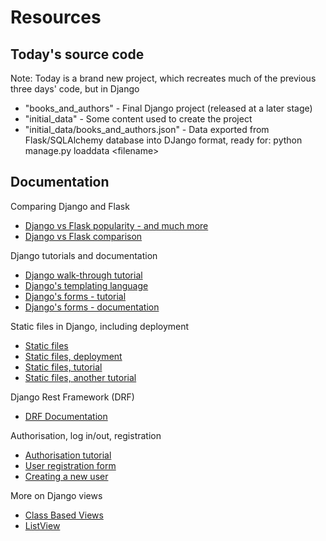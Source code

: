# Resources

## Today's source code
Note: Today is a brand new project, which recreates much of the previous three days' code, but in Django

* "books_and_authors" - Final Django project (released at a later stage)
* "initial_data" - Some content used to create the project
* "initial_data/books_and_authors.json" - Data exported from Flask/SQLAlchemy database into DJango format, ready for: python manage.py loaddata \<filename>

## Documentation
Comparing Django and Flask
* [Django vs Flask popularity - and much more](https://www.jetbrains.com/lp/python-developers-survey-2020/#FrameworksLibraries)
* [Django vs Flask comparison](https://citrusbug.com/article/django-vs-flask)

Django tutorials and documentation
* [Django walk-through tutorial](https://docs.djangoproject.com/en/3.1/intro/tutorial01/)
* [Django's templating language](https://docs.djangoproject.com/en/3.1/ref/templates/language/)
* [Django's forms - tutorial](https://docs.djangoproject.com/en/3.1/intro/tutorial04/)
* [Django's forms - documentation](https://docs.djangoproject.com/en/3.1/topics/forms/)

Static files in Django, including deployment
* [Static files](https://docs.djangoproject.com/en/3.1/howto/static-files/)
* [Static files, deployment](https://docs.djangoproject.com/en/3.1/howto/static-files/deployment/)
* [Static files, tutorial](https://docs.djangoproject.com/en/3.1/intro/tutorial06/)
* [Static files, another tutorial](https://learndjango.com/tutorials/django-static-files)

Django Rest Framework (DRF)
* [DRF Documentation](https://www.django-rest-framework.org/)

Authorisation, log in/out, registration
* [Authorisation tutorial](https://learndjango.com/tutorials/django-login-and-logout-tutorial)
* [User registration form](https://docs.djangoproject.com/en/3.1/topics/auth/default/#django.contrib.auth.forms.UserCreationForm)
* [Creating a new user](https://docs.djangoproject.com/en/3.1/topics/auth/default/#creating-users)

More on Django views
* [Class Based Views](https://docs.djangoproject.com/en/3.1/topics/class-based-views/)
* [ListView](https://docs.djangoproject.com/en/3.1/ref/class-based-views/generic-display/#listview)

